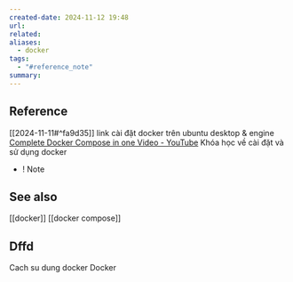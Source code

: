 ```yaml
---
created-date: 2024-11-12 19:48
url: 
related: 
aliases:
  - docker
tags:
  - "#reference_note"
summary:
---
```

## Reference 
[[2024-11-11#^fa9d35]] link cài đặt docker trên ubuntu desktop & engine 
[Complete Docker Compose in one Video - YouTube](https://www.youtube.com/watch?v=S8f5B8-BtzU&list=LL&index=2&t=520s) Khóa học về cài đặt và sử dụng docker 
- ! Note 

## See also 
[[docker]]
[[docker compose]]
## Dffd


Cach su dung docker 
Docker
